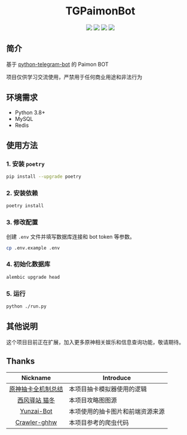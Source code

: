 <h1 align="center">TGPaimonBot</h1>

<div align="center">
<img src="https://img.shields.io/badge/python-3.8%2B-blue">
<img src="https://img.shields.io/badge/works%20on-my%20machine-brightgreen">
<img src="https://img.shields.io/badge/status-%E5%92%95%E5%92%95%E5%92%95-blue">
<a href="https://www.codacy.com/gh/luoshuijs/TGPaimonBot/dashboard?utm_source=github.com&amp;utm_medium=referral&amp;utm_content=luoshuijs/TGPaimonBot&amp;utm_campaign=Badge_Grade"><img src="https://app.codacy.com/project/badge/Grade/810a80be4cbe4b7284ab7634941423c4"/></a>
</div>

## 简介

基于 [python-telegram-bot](https://github.com/python-telegram-bot/python-telegram-bot) 的 Paimon BOT

项目仅供学习交流使用，严禁用于任何商业用途和非法行为

## 环境需求

- Python 3.8+
- MySQL
- Redis

## 使用方法

### 1. 安装 `poetry`

```bash
pip install --upgrade poetry 
```

### 2. 安装依赖

```bash
poetry install
```

### 3. 修改配置

创建 `.env` 文件并填写数据库连接和 bot token 等参数。

```bash
cp .env.example .env
```

### 4. 初始化数据库

```bash
alembic upgrade head
```

### 5. 运行

```bash
python ./run.py
```

## 其他说明

这个项目目前正在扩展，加入更多原神相关娱乐和信息查询功能，敬请期待。

## Thanks

|                                Nickname                                 | Introduce        |
|:-----------------------------------------------------------------------:|------------------|
|          [原神抽卡全机制总结](https://www.bilibili.com/read/cv10468091)          | 本项目抽卡模拟器使用的逻辑    |
| [西风驿站 猫冬](https://bbs.mihoyo.com/ys/accountCenter/postList?id=74019947) | 本项目攻略图图源         |
|           [Yunzai-Bot](https://github.com/Le-niao/Yunzai-Bot)           | 本项使用的抽卡图片和前端资源来源 |
|       [Crawler-ghhw](https://github.com/DGP-Studio/Crawler-ghhw)        | 本项目参考的爬虫代码       |
